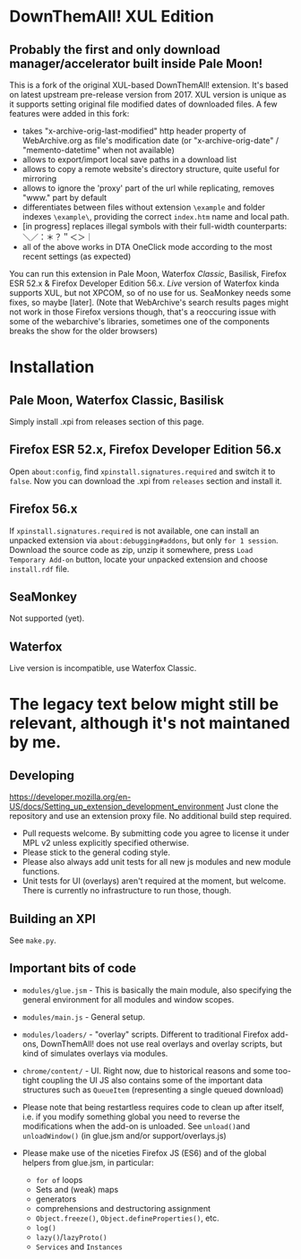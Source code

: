 DownThemAll! XUL Edition
==================
Probably the first and only download manager/accelerator built inside Pale Moon!
-------------------

This is a fork of the original XUL-based DownThemAll! extension. It's based on latest upstream pre-release version from 2017. XUL version is unique as it supports setting original file modified dates of downloaded files. A few features were added in this fork:
- takes "x-archive-orig-last-modified" http header property of WebArchive.org as file's modification date (or "x-archive-orig-date" / "memento-datetime" when not available)
- allows to export/import local save paths in a download list
- allows to copy a remote website's directory structure, quite useful for mirroring
- allows to ignore the 'proxy' part of the url while replicating, removes "www." part by default
- differentiates between files without extension `\example` and folder indexes `\example\`, providing the correct `index.htm` name and local path.
- [in progress] replaces illegal symbols with their full-width counterparts: 	＼／：＊？＂＜＞｜
- all of the above works in DTA OneClick mode according to the most recent settings (as expected)

You can run this extension in Pale Moon, Waterfox *Classic*, Basilisk, Firefox ESR 52.x & Firefox Developer Edition 56.x. _Live_ version of Waterfox kinda supports XUL, but not  XPCOM, so of no use for us. SeaMonkey needs some fixes, so maybe [later].
(Note that WebArchive's search results pages might not work in those Firefox versions though, that's a reoccuring issue with some of the webarchive's libraries, sometimes one of the components breaks the show for the older browsers)

Installation
==================
Pale Moon, Waterfox Classic, Basilisk
-------------------

Simply install .xpi from releases section of this page.

Firefox ESR 52.x, Firefox Developer Edition 56.x
-------------------

Open `about:config`, find `xpinstall.signatures.required` and switch it to `false`. Now you can download the .xpi from `releases` section and install it.

Firefox 56.x
-------------------

If `xpinstall.signatures.required` is not available, one can install an unpacked extension via `about:debugging#addons`, but only `for 1 session`. Download the source code as zip, unzip it somewhere, press `Load Temporary Add-on` button, locate your unpacked extension and choose `install.rdf` file.

SeaMonkey
-------------------

Not supported (yet).

Waterfox
-------------------

Live version is incompatible, use Waterfox Classic.



The legacy text below might still be relevant, although it's not maintaned by me.
==================

Developing
-------------------

https://developer.mozilla.org/en-US/docs/Setting_up_extension_development_environment
Just clone the repository and use an extension proxy file. No additional build step required.

- Pull requests welcome. By submitting code you agree to license it under MPL v2 unless explicitly specified otherwise. 
- Please stick to the general coding style.
- Please also always add unit tests for all new js modules and new module functions.
- Unit tests for UI (overlays) aren't required at the moment, but welcome. There is currently no infrastructure to run those, though.

Building an XPI
-------------------

See `make.py`.

Important bits of code
-------------------

- `modules/glue.jsm` - This is basically the main module, also specifying the general environment for all modules and window scopes.
- `modules/main.js` - General setup.
- `modules/loaders/` - "overlay" scripts. Different to traditional Firefox add-ons, DownThemAll! does not use real overlays and overlay scripts, but kind of simulates overlays via modules.
- `chrome/content/` - UI. Right now, due to historical reasons and some too-tight coupling the UI JS also contains some of the important data structures such as `QueueItem` (representing a single queued download)

- Please note that being restartless requires code to clean up after itself, i.e. if you modify something global you need to reverse the modifications when the add-on is unloaded. See `unload()`and `unloadWindow()` (in glue.jsm and/or support/overlays.js)
- Please make use of the niceties Firefox JS (ES6) and of the global helpers from glue.jsm, in particular:
  - `for of` loops
  - Sets and (weak) maps
  - generators
  - comprehensions and destructoring assignment
  - `Object.freeze()`, `Object.defineProperties()`, etc.
  - `log()`
  - `lazy()`/`lazyProto()`
  - `Services` and `Instances`
